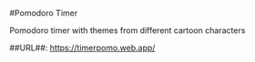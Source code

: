 #Pomodoro Timer

Pomodoro timer with themes from different cartoon characters

##URL##: https://timerpomo.web.app/
